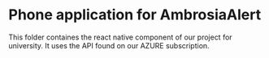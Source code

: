 # Phone application for AmbrosiaAlert
This folder containes the react native component of our project for university. It uses the API found on our AZURE subscription.

